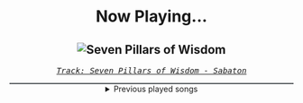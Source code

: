 <div align="center"> 
<h1>Now Playing...</h1>

![Seven Pillars of Wisdom](https://i.scdn.co/image/ab67616d00001e02b37a2bb117c7ae30ee77b6bd)
--
_<samp><a href="https://open.spotify.com/track/6kiASFX63DwJ7grwKG2HUX">Track: Seven Pillars of Wisdom - Sabaton</a></samp>_

<div style="border: 1px #4B5054 solid"></div>
<details>
  <summary>
    Previous played songs
  </summary>
  <table>
    <thead>
      <tr>
        <th>
          Artist
        </th>
        <th>
          Song
        </th>
        <th>
          Link
        </th>
      </tr>
    </thead>
    <tbody>
      <tr><td>Sabaton</td><td>Seven Pillars of Wisdom</td><td><a href="https://open.spotify.com/track/6kiASFX63DwJ7grwKG2HUX">https://open.spotify.com/track/6kiASFX63DwJ7grwKG2HUX</a></td></tr><tr><td>In Flames</td><td>Bleeding Out</td><td><a href="https://open.spotify.com/track/7EELaTWI71HMpGRRIutao9">https://open.spotify.com/track/7EELaTWI71HMpGRRIutao9</a></td></tr><tr><td>Kataklysm</td><td>Die as a King</td><td><a href="https://open.spotify.com/track/6rgDSAG5IWfKoOUcKHNX35">https://open.spotify.com/track/6rgDSAG5IWfKoOUcKHNX35</a></td></tr><tr><td>The Raven Age</td><td>Fleur De Lis</td><td><a href="https://open.spotify.com/track/4XOv6rpg0td5pPwlXLxnDS">https://open.spotify.com/track/4XOv6rpg0td5pPwlXLxnDS</a></td></tr><tr><td>Dynazty</td><td>Presence of Mind</td><td><a href="https://open.spotify.com/track/59S8Ygd3NlTfadqCyBiKDz">https://open.spotify.com/track/59S8Ygd3NlTfadqCyBiKDz</a></td></tr><tr><td>Equilibrium</td><td>Revolution</td><td><a href="https://open.spotify.com/track/6n8wurX64IhARH0P4YD7Av">https://open.spotify.com/track/6n8wurX64IhARH0P4YD7Av</a></td></tr><tr><td>Orbit Culture</td><td>Vultures of North</td><td><a href="https://open.spotify.com/track/5jMXpChApbHCf8a7PfEp6b">https://open.spotify.com/track/5jMXpChApbHCf8a7PfEp6b</a></td></tr><tr><td>Sabaton</td><td>The Unkillable Soldier</td><td><a href="https://open.spotify.com/track/1h98WxD3tsMfb4YlB2wBDS">https://open.spotify.com/track/1h98WxD3tsMfb4YlB2wBDS</a></td></tr><tr><td>Alpha Wolf</td><td>Haunter</td><td><a href="https://open.spotify.com/track/4TZGqnkUnh5HMj27rx4YaS">https://open.spotify.com/track/4TZGqnkUnh5HMj27rx4YaS</a></td></tr><tr><td>Victorius</td><td>Total T-Rex Terror</td><td><a href="https://open.spotify.com/track/0hwFRdWtN7clcasZmZeBfe">https://open.spotify.com/track/0hwFRdWtN7clcasZmZeBfe</a></td></tr><tr><td>ERRA</td><td>Slow Sour Bleed</td><td><a href="https://open.spotify.com/track/4OxMtvwZb8Ke1z4uIwEaKr">https://open.spotify.com/track/4OxMtvwZb8Ke1z4uIwEaKr</a></td></tr><tr><td>Onican</td><td>Hass im Bauch</td><td><a href="https://open.spotify.com/track/0f2r09Ng7PFGk1n7vQR6ew">https://open.spotify.com/track/0f2r09Ng7PFGk1n7vQR6ew</a></td></tr><tr><td>Die Fantastischen Vier</td><td>Mein Schwert</td><td><a href="https://open.spotify.com/track/5IG9jVdCKmulyMtbYgDpHi">https://open.spotify.com/track/5IG9jVdCKmulyMtbYgDpHi</a></td></tr><tr><td>Die Fantastischen Vier</td><td>Mein Schwert</td><td><a href="https://open.spotify.com/track/5IG9jVdCKmulyMtbYgDpHi">https://open.spotify.com/track/5IG9jVdCKmulyMtbYgDpHi</a></td></tr><tr><td>Die Fantastischen Vier</td><td>Mein Schwert</td><td><a href="https://open.spotify.com/track/5IG9jVdCKmulyMtbYgDpHi">https://open.spotify.com/track/5IG9jVdCKmulyMtbYgDpHi</a></td></tr><tr><td>Die Fantastischen Vier</td><td>Mein Schwert</td><td><a href="https://open.spotify.com/track/5IG9jVdCKmulyMtbYgDpHi">https://open.spotify.com/track/5IG9jVdCKmulyMtbYgDpHi</a></td></tr><tr><td>Die Fantastischen Vier</td><td>Mein Schwert</td><td><a href="https://open.spotify.com/track/5IG9jVdCKmulyMtbYgDpHi">https://open.spotify.com/track/5IG9jVdCKmulyMtbYgDpHi</a></td></tr><tr><td>Die Fantastischen Vier</td><td>Mein Schwert</td><td><a href="https://open.spotify.com/track/5IG9jVdCKmulyMtbYgDpHi">https://open.spotify.com/track/5IG9jVdCKmulyMtbYgDpHi</a></td></tr><tr><td>Die Fantastischen Vier</td><td>Mein Schwert</td><td><a href="https://open.spotify.com/track/5IG9jVdCKmulyMtbYgDpHi">https://open.spotify.com/track/5IG9jVdCKmulyMtbYgDpHi</a></td></tr><tr><td>Die Fantastischen Vier</td><td>Mein Schwert</td><td><a href="https://open.spotify.com/track/5IG9jVdCKmulyMtbYgDpHi">https://open.spotify.com/track/5IG9jVdCKmulyMtbYgDpHi</a></td></tr>
    </tbody>
  </table>
</details>

</div>
